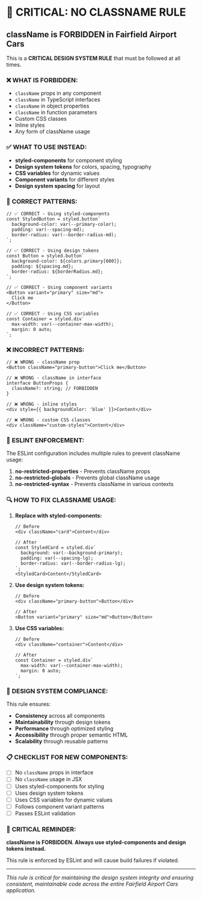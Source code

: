 # 🚨 CRITICAL: NO CLASSNAME RULE

## **className is FORBIDDEN in Fairfield Airport Cars**

This is a **CRITICAL DESIGN SYSTEM RULE** that must be followed at all times.

### ❌ **WHAT IS FORBIDDEN:**

- `className` props in any component
- `className` in TypeScript interfaces
- `className` in object properties
- `className` in function parameters
- Custom CSS classes
- Inline styles
- Any form of className usage

### ✅ **WHAT TO USE INSTEAD:**

- **styled-components** for component styling
- **Design system tokens** for colors, spacing, typography
- **CSS variables** for dynamic values
- **Component variants** for different styles
- **Design system spacing** for layout

### 🔧 **CORRECT PATTERNS:**

```tsx
// ✅ CORRECT - Using styled-components
const StyledButton = styled.button`
  background-color: var(--primary-color);
  padding: var(--spacing-md);
  border-radius: var(--border-radius-md);
`;

// ✅ CORRECT - Using design tokens
const Button = styled.button`
  background-color: ${colors.primary[600]};
  padding: ${spacing.md};
  border-radius: ${borderRadius.md};
`;

// ✅ CORRECT - Using component variants
<Button variant="primary" size="md">
  Click me
</Button>

// ✅ CORRECT - Using CSS variables
const Container = styled.div`
  max-width: var(--container-max-width);
  margin: 0 auto;
`;
```

### ❌ **INCORRECT PATTERNS:**

```tsx
// ❌ WRONG - className prop
<Button className="primary-button">Click me</Button>

// ❌ WRONG - className in interface
interface ButtonProps {
  className?: string; // FORBIDDEN
}

// ❌ WRONG - inline styles
<div style={{ backgroundColor: 'blue' }}>Content</div>

// ❌ WRONG - custom CSS classes
<div className="custom-styles">Content</div>
```

### 🚨 **ESLINT ENFORCEMENT:**

The ESLint configuration includes multiple rules to prevent className usage:

1. **no-restricted-properties** - Prevents className props
2. **no-restricted-globals** - Prevents global className usage
3. **no-restricted-syntax** - Prevents className in various contexts

### 🔍 **HOW TO FIX CLASSNAME USAGE:**

1. **Replace with styled-components:**
   ```tsx
   // Before
   <div className="card">Content</div>
   
   // After
   const StyledCard = styled.div`
     background: var(--background-primary);
     padding: var(--spacing-lg);
     border-radius: var(--border-radius-lg);
   `;
   <StyledCard>Content</StyledCard>
   ```

2. **Use design system tokens:**
   ```tsx
   // Before
   <div className="primary-button">Button</div>
   
   // After
   <Button variant="primary" size="md">Button</Button>
   ```

3. **Use CSS variables:**
   ```tsx
   // Before
   <div className="container">Content</div>
   
   // After
   const Container = styled.div`
     max-width: var(--container-max-width);
     margin: 0 auto;
   `;
   ```

### 🎯 **DESIGN SYSTEM COMPLIANCE:**

This rule ensures:
- **Consistency** across all components
- **Maintainability** through design tokens
- **Performance** through optimized styling
- **Accessibility** through proper semantic HTML
- **Scalability** through reusable patterns

### 📋 **CHECKLIST FOR NEW COMPONENTS:**

- [ ] No `className` props in interface
- [ ] No `className` usage in JSX
- [ ] Uses styled-components for styling
- [ ] Uses design system tokens
- [ ] Uses CSS variables for dynamic values
- [ ] Follows component variant patterns
- [ ] Passes ESLint validation

### 🚨 **CRITICAL REMINDER:**

**className is FORBIDDEN. Always use styled-components and design tokens instead.**

This rule is enforced by ESLint and will cause build failures if violated.

---

*This rule is critical for maintaining the design system integrity and ensuring consistent, maintainable code across the entire Fairfield Airport Cars application.* 
